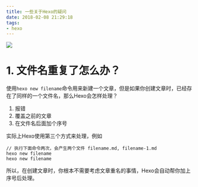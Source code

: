 ```yaml
---
title: 一些关于Hexo的疑问
date: 2018-02-08 21:29:18
tags:
- hexo
---
```


![](https://wdd.js.org/img/images/20180208213207_ah8hTV_Jietu20180208-213152.jpeg)

<!-- more -->

# 1. 文件名重复了怎么办？

使用`hexo new filename`命令用来新建一个文章，但是如果你创建文章时，已经存在了同样的一个文件名，那么Hexo会怎样处理？

1. 报错
2. 覆盖之前的文章
3. 在文件名后面加个序号

实际上Hexo使用第三个方式来处理，例如

```
// 执行下面命令两次，会产生两个文件 filename.md, filename-1.md
hexo new filename
hexo new filename
```

所以，在创建文章时，你根本不需要考虑文章重名的事情，Hexo会自动帮你加上序号后处理。